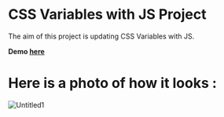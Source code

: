 # CSS Variables with JS Project

The aim of this project is updating CSS Variables with JS.

**Demo [here](https://neslinbaydar.github.io/JS-30/03%20CSS%20Variables/index.html)**

# Here is a photo of how it looks :

![Untitled1](https://user-images.githubusercontent.com/37474673/103385958-b8adfb80-4b0d-11eb-9441-f86a404efb46.png)
